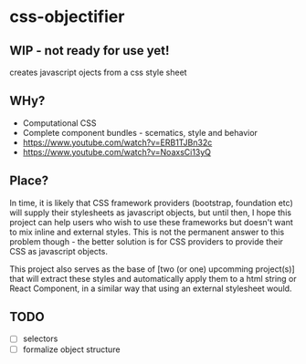 # css-objectifier

## WIP - not ready for use yet!
creates javascript ojects from a css style sheet


## WHy?
- Computational CSS
- Complete component bundles - scematics, style and behavior
- https://www.youtube.com/watch?v=ERB1TJBn32c
- https://www.youtube.com/watch?v=NoaxsCi13yQ

## Place?
In time, it is likely that CSS framework providers (bootstrap, foundation etc) will supply their stylesheets as javascript objects, but until then, I hope this project can help users who wish to use these frameworks but doesn't want to mix inline and external styles.
This is not the permanent answer to this problem though - the better solution is for CSS providers to provide their CSS as javascript objects.

This project also serves as the base of [two (or one) upcomming project(s)] that will extract these styles and automatically apply them to a html string or React Component, in a similar way that using an external stylesheet would.

## TODO
- [ ] selectors
- [ ] formalize object structure